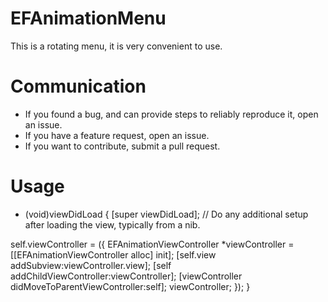 # EFAnimationMenu
This is a rotating menu, it is very convenient to use.
# Communication
* If you found a bug, and can provide steps to reliably reproduce it, open an issue.
* If you have a feature request, open an issue.
* If you want to contribute, submit a pull request.
# Usage 
- (void)viewDidLoad {
[super viewDidLoad];
// Do any additional setup after loading the view, typically from a nib.

self.viewController = ({
EFAnimationViewController *viewController = [[EFAnimationViewController alloc] init];
[self.view addSubview:viewController.view];
[self addChildViewController:viewController];
[viewController didMoveToParentViewController:self];
viewController;
});
}
